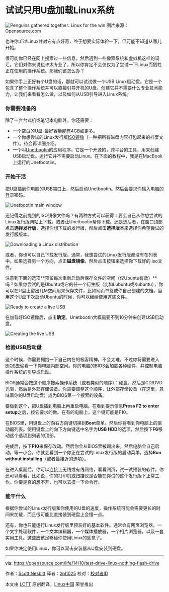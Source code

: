 试试只用U盘加载Linux系统
================================================================================
![Penguins gathered together: Linux for the win](https://opensource.com/sites/default/files/styles/image-full-size/public/images/life/OSDC_Penguin_Image_520x292_12324207_0714_mm_v1a.png)
图片来源：Opensource.com

也许你听过Linux并对它有点好奇，终于想要实际体验一下，但可能不知道从哪儿开始。

很可能你已经在网上搜索过一些信息，然后遇到一些像双系统和虚拟机这样的词汇。它们对你来说也许太专业了，所以你肯定不会仅仅为了尝试一下Linux而牺牲正在使用的操作系统。那我们该怎么办？

如果你手上正好有个U盘的话，那就可以试试做一个USB Linux启动盘。它是一个包含了整个操作系统并可以直接引导开机的U盘。创建它并不需要什么专业技术能力，让我们来看看怎么做，以及如何从USB引导进入Linux系统。

### 你需要准备的 ###

除了一台台式机或笔记本电脑外，你还需要：

- 一个空白的U盘-最好容量能有4GB或更多。
- 一个你想尝试的Linux发行版[ISO镜像][1]（一种把所有磁盘内容打包起来的档案文件）。待会再详细介绍。
- 一个叫[Unetbootin][2]的应用程序，它是一个开源的，跨平台的工具，用来创建USB启动盘。运行它并不需要启动Linux。在下面的教程中，我是在MacBook上运行的Unetbootiin。

### 开始干活 ###

把U盘插到你电脑的USB端口上，然后启动Unetbootin。然后会要求你输入电脑的登录密码。

![Unetbootin main window](http://opensource.com/sites/default/files/images/life-uploads/unetbootin-main.png)

还记得之前提到的ISO镜像文件吗？有两种方式可以获得：要么自己从你想尝试的Linux发行版网站上下载，或者让Unetbootin帮你下载。还是选后者，在窗口顶部点击**选择发行版**，选择你想下载的发行版，然后点击**选择版本**来选择你希望尝试的发行版版本。

![Downloading a Linux distribution](http://opensource.com/sites/default/files/images/life-uploads/unetbootin-download-distro.png)

或者，你也可以自己下载发行版。通常，我想尝试的Linux发行版都没有在列表中。如果选择另一个方向，点击**磁盘镜像**，然后点击按钮来选择你下载好的.iso文件。

注意到下面的选项**预留每次重新启动后保存文件的空间（仅Ubuntu有效）**吗？如果你尝试的是Ubuntu或它的任一个衍生版（比如Lubuntu或Xubuntu），你可以在U盘上留出几M空间用来保存文件，比如网页书签或你自己创建的文档。当用这个U盘下次启动Ubuntu的时候，你可以继续使用这些文件。

![Ready to create a live USB](http://opensource.com/sites/default/files/images/life-uploads/unetbootin-ready-to-go.png)

在加载好ISO镜像后，点击**确定**。Unetbootin大概需要不到10分钟来创建USB启动盘。

![Creating the live USB](http://opensource.com/sites/default/files/images/life-uploads/unetbootin-creating-disk.png)

### 检验USB启动盘 ###

这个时候，你需要拥抱一下自己内在的极客精神。不会太难，不过你将需要进入[BIOS][3]去偷看一下你电脑内部空间。你的电脑的BIOS会加载各种硬件，并控制电脑操作系统的引导或启动。

BIOS通常会按这个顺序搜索操作系统（或者类似的顺序）：硬盘，然后是CD/DVD光驱，然后是外部存储设备。你需要调整这个顺序，让外部存储设备（在这里，意味着你的U盘启动盘）成为BIOS第一个搜索的设备。

要做到这个，把U盘插到电脑上再重启电脑。在看到提示信息**Press F2 to enter setup**之后，按它要求的做。在有的电脑上，这个键可能是F10。

在BIOS里，用键盘上的向右方向键切换到**Boot**菜单。然后你将看到你电脑上的驱动器列表。使用键盘上的向下方向键选中名字为**USB HDD**的选项，然后按下**F6**移动这个选项到列表的顶部。

完成后，按下**F10**来保存改动。然后你会从BIOS里被踢出来，然后电脑会自己启动。等一小会，你就会看到一个你正在尝试的Linux发行版的启动菜单。选择**Run without installing**（或者最接近的选项）。

在进入桌面后，你可以连接上无线或有线网络，看看网页，试一试预装的软件。你还可以看看，比如说，你的打印机或扫描仪是否能在你试的这个发行版下正常工作。你要是真的想不开，也可以去摸一下命令行。

### 能干什么 ###

根据你尝试的Linux发行版和你使用的U盘的速度，操作系统可能会需要更长的时间来加载，而且很可能比直接装到硬盘上会慢一点。

还有，你也只能运行Linux发行版里预装好的基本软件。通常会有网页浏览器，一个文字处理软件，一个文本编辑器，一个媒体播放器，一个相片浏览器，以及一套实用工具。这些应该足够给你使用Linux的感觉了。

如果你决定使用Linux，你可以双击安装器从U盘安装到硬盘。

--------------------------------------------------------------------------------

via: https://opensource.com/life/14/10/test-drive-linux-nothing-flash-drive

作者：[Scott Nesbitt][a]
译者：[zpl1025](https://github.com/zpl1025)
校对：[校对者ID](https://github.com/校对者ID)

本文由 [LCTT](https://github.com/LCTT/TranslateProject) 原创翻译，[Linux中国](http://linux.cn/) 荣誉推出

[a]:https://opensource.com/users/scottnesbitt
[1]:http://en.wikipedia.org/wiki/ISO_image
[2]:http://unetbootin.sourceforge.net/
[3]:http://en.wikipedia.org/wiki/BIOS
